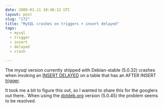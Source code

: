 ```yaml
---
date: 2008-01-11 10:48:12 UTC
layout: post
slug: "172"
title: "MySQL crashes on triggers + insert delayed"
tags:
  - mysql
  - trigger
  - insert
  - delayed
  - crash

---
```

<p>The mysql version currently shipped with Debian-stable (5.0.32) crashes when invoking an <a href="http://dev.mysql.com/doc/refman/5.0/en/insert-delayed.html">INSERT DELAYED</a> on a table that has an AFTER INSERT <a href="http://dev.mysql.com/doc/refman/5.0/en/triggers.html">trigger</a>.</p>

<p>It took me a bit to figure this out, so I wanted to share this for the googlers out there.. When using the <a href="http://www.dotdeb.org/">dotdeb.org</a> version (5.0.45) the problem seems to be resolved. </p>
